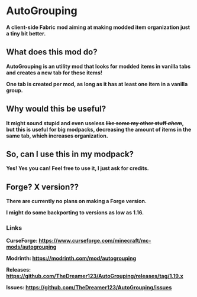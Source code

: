 # AutoGrouping
**A client-side Fabric mod aiming at making modded item organization just a tiny bit better.**

## What does this mod do?
**AutoGrouping is an utility mod that looks for modded items in vanilla tabs and creates a new tab for these items!**

**One tab is created per mod, as long as it has at least one item in a vanilla group.**

## Why would this be useful?
**It might sound stupid and even useless ~~like some my other stuff *ahem*~~, but this is useful for big modpacks, decreasing the amount of items in the same tab, which increases organization.**

## So, can I use this in my modpack?
**Yes! Yes you can! Feel free to use it, I just ask for credits.**

## Forge? X version??
**There are currently no plans on making a Forge version.**

**I might do some backporting to versions as low as 1.16.**

### Links
**CurseForge: https://www.curseforge.com/minecraft/mc-mods/autogrouping**

**Modrinth: https://modrinth.com/mod/autogrouping**

**Releases: https://github.com/TheDreamer123/AutoGrouping/releases/tag/1.19.x**

**Issues: https://github.com/TheDreamer123/AutoGrouping/issues**
